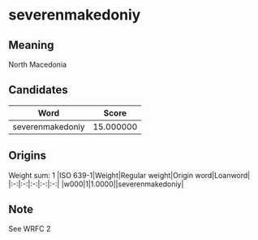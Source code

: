 # severenmakedoniy

## Meaning

North Macedonia

## Candidates

|Word|Score|
|:-:|:-:|
|severenmakedoniy|15.000000|

## Origins

Weight sum: 1
|ISO 639-1|Weight|Regular weight|Origin word|Loanword|
|:-:|:-:|:-:|:-:|:-:|
|w000|1|1.0000||severenmakedoniy|

## Note

See WRFC 2
